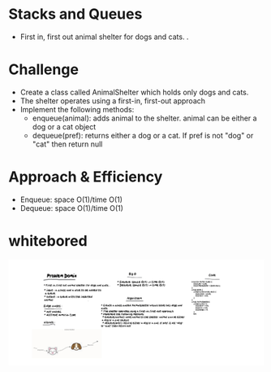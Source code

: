 # Stacks and Queues
* First in, first out animal shelter for dogs and cats. . 

# Challenge
* Create a class called AnimalShelter which holds only dogs and cats. 
* The shelter operates using a first-in, first-out approach
* Implement the following methods:
  * enqueue(animal): adds animal to the shelter. animal can be either a dog or a cat object
  * dequeue(pref): returns either a dog or a cat. If pref is not "dog" or "cat" then return null
# Approach & Efficiency
  * Enqueue: space O(1)/time O(1)
  * Dequeue: space O(1)/time O(1)
  
  # whitebored

  <img src = "Whiteboard-5_24_2021,5_51_37PM.png">